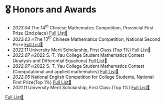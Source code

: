 # 🎖️ Honors and Awards
- *2023.04* The $14^{th}$ Chinese Mathematics Competition, Provincial First Prize (2nd place) [Full List📜](https://mp.weixin.qq.com/s/VGF74trx451wKz1KMv5TDQ)
- *2023.03* 🔥The $13^{th}$ Chinese Mathematics Competition, National Second Prize [Full List📜](https://mp.weixin.qq.com/s/b7nffSDuIZbPEBOb7eWCVA)
- *2022.11* University Merit Scholarship, First Class (Top 1%) [Full List📜](https://xgb.lzu.edu.cn/upload/news/N20221204222550.xls)
- *2022.07* 🔥2022 S.-T. Yau College Student Mathematics Contest (Analysis and Differential Equations) [Full List📜](http://yau-contest.com/uploads/file/20220811/20220811173216_22765.pdf)
- *2022.07* 🔥2022 S.-T. Yau College Student Mathematics Contest (Computational and applied mathematics) [Full List📜](http://yau-contest.com/uploads/file/20220801/20220801162446_69325.pdf)
- *2022.05* National English Competition for College Students, National First Prize(Top 1%) [Full List📜](https://wyy.lzu.edu.cn/wyynew/upload/files/20220525/4c6dfc41d11f444b9eb9cd97c4d08e2e.xlsx)
- *2021.11* University Merit Scholarship, First Class (Top 1%) [Full List📜](https://xgb.lzu.edu.cn/upload/news/N20211118185044.xls)


[Full List📜]()